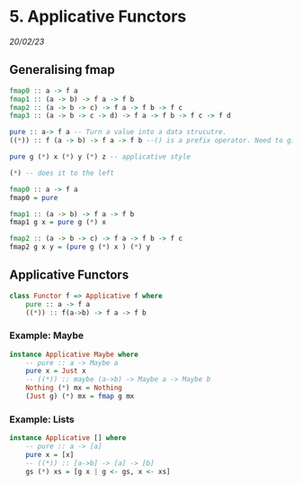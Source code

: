 # 5. Applicative Functors
_20/02/23_

## Generalising fmap

```haskell
fmap0 :: a -> f a 
fmap1 :: (a -> b) -> f a -> f b
fmap2 :: (a -> b -> c) -> f a -> f b -> f c
fmap3 :: (a -> b -> c -> d) -> f a -> f b -> f c -> f d
```


```haskell
pure :: a-> f a -- Turn a value into a data strucutre. 
((*)) :: f (a -> b) -> f a -> f b --() is a prefix operator. Need to give brackets when defining it as a type. Generalised form of function applicaiton

pure g (*) x (*) y (*) z -- applicative style

(*) -- does it to the left

fmap0 :: a -> f a
fmap0 = pure 

fmap1 :: (a -> b) -> f a -> f b
fmap1 g x = pure g (*) x

fmap2 :: (a -> b -> c) -> f a -> f b -> f c
fmap2 g x y = (pure g (*) x ) (*) y
```

## Applicative Functors
```haskell
class Functor f => Applicative f where
	pure :: a -> f a
	((*)) :: f(a->b) -> f a -> f b
```

### Example: Maybe

```haskell
instance Applicative Maybe where
	-- pure :: a -> Maybe a
	pure x = Just x
	-- ((*)) :: maybe (a->b) -> Maybe a -> Maybe b
	Nothing (*) mx = Nothing
	(Just g) (*) mx = fmap g mx
```

### Example: Lists

```haskell
instance Applicative [] where
	-- pure :: a -> [a]
	pure x = [x]
	-- ((*)) :: [a->b] -> [a] -> [b]
	gs (*) xs = [g x | g <- gs, x <- xs] 
```
